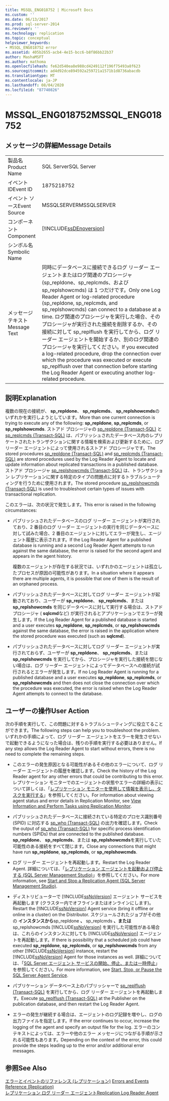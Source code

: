 ```yaml
---
title: MSSQL_ENG018752 | Microsoft Docs
ms.custom: ''
ms.date: 06/13/2017
ms.prod: sql-server-2014
ms.reviewer: ''
ms.technology: replication
ms.topic: conceptual
helpviewer_keywords:
- MSSQL_ENG018752 error
ms.assetid: 405b2655-acb4-4e15-bcc6-b8f86bb22b37
author: MashaMSFT
ms.author: mathoma
ms.openlocfilehash: fe62d540ea8e988cd4249112f196f75493a8f623
ms.sourcegitcommit: ad4d92dce894592a259721a1571b1d8736abacdb
ms.translationtype: MT
ms.contentlocale: ja-JP
ms.lasthandoff: 08/04/2020
ms.locfileid: "87740826"
---
```

# <a name="mssql_eng018752"></a><span data-ttu-id="d3804-102">MSSQL_ENG018752</span><span class="sxs-lookup"><span data-stu-id="d3804-102">MSSQL_ENG018752</span></span>
    
## <a name="message-details"></a><span data-ttu-id="d3804-103">メッセージの詳細</span><span class="sxs-lookup"><span data-stu-id="d3804-103">Message Details</span></span>  
  
|||  
|-|-|  
|<span data-ttu-id="d3804-104">製品名</span><span class="sxs-lookup"><span data-stu-id="d3804-104">Product Name</span></span>|<span data-ttu-id="d3804-105">SQL Server</span><span class="sxs-lookup"><span data-stu-id="d3804-105">SQL Server</span></span>|  
|<span data-ttu-id="d3804-106">イベント ID</span><span class="sxs-lookup"><span data-stu-id="d3804-106">Event ID</span></span>|<span data-ttu-id="d3804-107">18752</span><span class="sxs-lookup"><span data-stu-id="d3804-107">18752</span></span>|  
|<span data-ttu-id="d3804-108">イベント ソース</span><span class="sxs-lookup"><span data-stu-id="d3804-108">Event Source</span></span>|<span data-ttu-id="d3804-109">MSSQLSERVER</span><span class="sxs-lookup"><span data-stu-id="d3804-109">MSSQLSERVER</span></span>|  
|<span data-ttu-id="d3804-110">コンポーネント</span><span class="sxs-lookup"><span data-stu-id="d3804-110">Component</span></span>|[!INCLUDE[ssDEnoversion](../../includes/ssdenoversion-md.md)]|  
|<span data-ttu-id="d3804-111">シンボル名</span><span class="sxs-lookup"><span data-stu-id="d3804-111">Symbolic Name</span></span>||  
|<span data-ttu-id="d3804-112">メッセージ テキスト</span><span class="sxs-lookup"><span data-stu-id="d3804-112">Message Text</span></span>|<span data-ttu-id="d3804-113">同時にデータベースに接続できるログ リーダー エージェントまたはログ関連のプロシージャ (sp_repldone、sp_replcmds、および sp_replshowcmds) は 1 つだけです。</span><span class="sxs-lookup"><span data-stu-id="d3804-113">Only one Log Reader Agent or log-related procedure (sp_repldone, sp_replcmds, and sp_replshowcmds) can connect to a database at a time.</span></span> <span data-ttu-id="d3804-114">ログ関連のプロシージャを実行した場合、そのプロシージャが実行された接続を削除するか、その接続に対して sp_replflush を実行してから、ログ リーダー エージェントを開始するか、別のログ関連のプロシージャを実行してください。</span><span class="sxs-lookup"><span data-stu-id="d3804-114">If you executed a log-related procedure, drop the connection over which the procedure was executed or execute sp_replflush over that connection before starting the Log Reader Agent or executing another log-related procedure.</span></span>|  
  
## <a name="explanation"></a><span data-ttu-id="d3804-115">説明</span><span class="sxs-lookup"><span data-stu-id="d3804-115">Explanation</span></span>  
 <span data-ttu-id="d3804-116">複数の現在の接続が、 **sp_repldone**、 **sp_replcmds**、 **sp_replshowcmds**のいずれかを実行しようとしています。</span><span class="sxs-lookup"><span data-stu-id="d3804-116">More than one current connection is trying to execute any of the following: **sp_repldone**, **sp_replcmds**, or **sp_replshowcmds**.</span></span> <span data-ttu-id="d3804-117">ストアド プロシージャの [sp_repldone &#40;Transact-SQL&#41;](/sql/relational-databases/system-stored-procedures/sp-repldone-transact-sql) と [sp_replcmds &#40;Transact-SQL&#41;](/sql/relational-databases/system-stored-procedures/sp-replcmds-transact-sql) は、パブリッシュされたデータベース内のレプリケートされたトランザクションに関する情報を検索および更新するために、ログ リーダー エージェントによって使用されるストアド プロシージャです。</span><span class="sxs-lookup"><span data-stu-id="d3804-117">The stored procedures [sp_repldone &#40;Transact-SQL&#41;](/sql/relational-databases/system-stored-procedures/sp-repldone-transact-sql) and [sp_replcmds &#40;Transact-SQL&#41;](/sql/relational-databases/system-stored-procedures/sp-replcmds-transact-sql) are stored procedures used by the Log Reader Agent to locate and update information about replicated transactions in a published database.</span></span> <span data-ttu-id="d3804-118">ストアド プロシージャ [sp_replshowcmds &#40;Transact-SQL&#41;](/sql/relational-databases/system-stored-procedures/sp-replshowcmds-transact-sql) は、トランザクション レプリケーションに関する特定のタイプの問題点に対するトラブルシューティングを行うために使用されます。</span><span class="sxs-lookup"><span data-stu-id="d3804-118">The stored procedure [sp_replshowcmds &#40;Transact-SQL&#41;](/sql/relational-databases/system-stored-procedures/sp-replshowcmds-transact-sql) is used to troubleshoot certain types of issues with transactional replication.</span></span>  
  
 <span data-ttu-id="d3804-119">このエラーは、次の状況で発生します。</span><span class="sxs-lookup"><span data-stu-id="d3804-119">This error is raised in the following circumstances:</span></span>  
  
-   <span data-ttu-id="d3804-120">パブリッシュされたデータベースのログ リーダー エージェントが実行されており、2 番目のログ リーダー エージェントの実行を同じデータベースに対して試みた場合、2 番目のエージェントに対してエラーが発生し、エージェント履歴に表示されます。</span><span class="sxs-lookup"><span data-stu-id="d3804-120">If the Log Reader Agent for a published database is running and a second Log Reader Agent attempts to run against the same database, the error is raised for the second agent and appears in the agent history.</span></span>  
  
     <span data-ttu-id="d3804-121">複数のエージェントが存在する状況では、いずれかのエージェントは孤立したプロセスが原因の可能性があります。</span><span class="sxs-lookup"><span data-stu-id="d3804-121">In a situation where it appears there are multiple agents, it is possible that one of them is the result of an orphaned process.</span></span>  
  
-   <span data-ttu-id="d3804-122">パブリッシュされたデータベースに対してログ リーダー エージェントが起動されており、ユーザーが **sp_repldone**、 **sp_replcmds**、または **sp_replshowcmds** を同じデータベースに対して実行する場合は、ストアド プロシージャ ( **sqlcmd**など) が実行されるとアプリケーションでエラーが発生します。</span><span class="sxs-lookup"><span data-stu-id="d3804-122">If the Log Reader Agent for a published database is started and a user executes **sp_repldone**, **sp_replcmds**, or **sp_replshowcmds** against the same database, the error is raised in the application where the stored procedure was executed (such as **sqlcmd**).</span></span>  
  
-   <span data-ttu-id="d3804-123">パブリッシュされたデータベースに対してログ リーダー エージェントが実行されておらず、ユーザーが **sp_repldone**、 **sp_replcmds**、または **sp_replshowcmds** を実行してから、プロシージャを実行した接続を閉じない場合は、ログ リーダー エージェントによってデータベースへの接続が試行されるとエラーが発生します。</span><span class="sxs-lookup"><span data-stu-id="d3804-123">If no Log Reader Agent is running for a published database and a user executes **sp_repldone**, **sp_replcmds**, or **sp_replshowcmds** and then does not close the connection over which the procedure was executed, the error is raised when the Log Reader Agent attempts to connect to the database.</span></span>  
  
## <a name="user-action"></a><span data-ttu-id="d3804-124">ユーザーの操作</span><span class="sxs-lookup"><span data-stu-id="d3804-124">User Action</span></span>  
 <span data-ttu-id="d3804-125">次の手順を実行して、この問題に対するトラブルシューティングに役立てることができます。</span><span class="sxs-lookup"><span data-stu-id="d3804-125">The following steps can help you to troubleshoot the problem.</span></span> <span data-ttu-id="d3804-126">いずれかの手順によって、ログ リーダー エージェントをエラーを発生させないで起動できるようになった場合は、残りの手順を実行する必要はありません。</span><span class="sxs-lookup"><span data-stu-id="d3804-126">If any step allows the Log Reader Agent to start without errors, there is no need to complete the remaining steps.</span></span>  
  
-   <span data-ttu-id="d3804-127">このエラーの発生原因となる可能性があるその他のエラーについて、ログ リーダー エージェントの履歴を確認します。</span><span class="sxs-lookup"><span data-stu-id="d3804-127">Check the history of the Log Reader agent for any other errors that could be contributing to this error.</span></span> <span data-ttu-id="d3804-128">レプリケーション モニターでのエージェントの状態やエラーの詳細の表示について詳しくは、「[レプリケーション モニターを使用して情報を表示し、タスクを実行する](monitor/view-information-and-perform-tasks-replication-monitor.md)」を参照してください。</span><span class="sxs-lookup"><span data-stu-id="d3804-128">For information about viewing agent status and error details in Replication Monitor, see [View Information and Perform Tasks using Replication Monitor](monitor/view-information-and-perform-tasks-replication-monitor.md).</span></span>  
  
-   <span data-ttu-id="d3804-129">パブリッシュされたデータベースに接続されている特定のプロセス識別番号 (SPID) に対応する [sp_who &#40;Transact-SQL&#41;](/sql/relational-databases/system-stored-procedures/sp-who-transact-sql) の出力を確認します。</span><span class="sxs-lookup"><span data-stu-id="d3804-129">Check the output of [sp_who &#40;Transact-SQL&#41;](/sql/relational-databases/system-stored-procedures/sp-who-transact-sql) for specific process identification numbers (SPIDs) that are connected to the published database.</span></span> <span data-ttu-id="d3804-130">**sp_repldone**、 **sp_replcmds**、または **sp_replshowcmds**を実行していた可能性のある接続をすべて閉じます。</span><span class="sxs-lookup"><span data-stu-id="d3804-130">Close any connections that might have run **sp_repldone**, **sp_replcmds**, or **sp_replshowcmds**.</span></span>  
  
-   <span data-ttu-id="d3804-131">ログ リーダー エージェントを再起動します。</span><span class="sxs-lookup"><span data-stu-id="d3804-131">Restart the Log Reader Agent.</span></span> <span data-ttu-id="d3804-132">詳細については、「[レプリケーション エージェントを起動および停止する &#40;SQL Server Management Studio&#41;](agents/start-and-stop-a-replication-agent-sql-server-management-studio.md)」を参照してください。</span><span class="sxs-lookup"><span data-stu-id="d3804-132">For more information, see [Start and Stop a Replication Agent &#40;SQL Server Management Studio&#41;](agents/start-and-stop-a-replication-agent-sql-server-management-studio.md).</span></span>  
  
-   <span data-ttu-id="d3804-133">ディストリビューターで [!INCLUDE[ssNoVersion](../../includes/ssnoversion-md.md)] エージェント サービスを再起動します (クラスター内でオフラインまたはオンラインにします)。</span><span class="sxs-lookup"><span data-stu-id="d3804-133">Restart the [!INCLUDE[ssNoVersion](../../includes/ssnoversion-md.md)] Agent service (bring it offline or online in a cluster) on the Distributor.</span></span> <span data-ttu-id="d3804-134">スケジュールされたジョブがその他の **インスタンスから**sp_repldone **、** sp_replcmds **、または** sp_replshowcmds [!INCLUDE[ssNoVersion](../../includes/ssnoversion-md.md)] を実行した可能性がある場合は、これらのインスタンスに対しても [!INCLUDE[ssNoVersion](../../includes/ssnoversion-md.md)] エージェントを再起動します。</span><span class="sxs-lookup"><span data-stu-id="d3804-134">If there is possibility that a scheduled job could have executed **sp_repldone**, **sp_replcmds**, or **sp_replshowcmds** from any other [!INCLUDE[ssNoVersion](../../includes/ssnoversion-md.md)] instance, restart the [!INCLUDE[ssNoVersion](../../includes/ssnoversion-md.md)] Agent for those instances as well.</span></span> <span data-ttu-id="d3804-135">詳細については、「[SQL Server エージェント サービスの開始、停止、または一時停止](../../ssms/agent/start-stop-or-pause-the-sql-server-agent-service.md)」を参照してください。</span><span class="sxs-lookup"><span data-stu-id="d3804-135">For more information, see [Start, Stop, or Pause the SQL Server Agent Service](../../ssms/agent/start-stop-or-pause-the-sql-server-agent-service.md).</span></span>  
  
-   <span data-ttu-id="d3804-136">パブリケーション データベース上のパブリッシャーで [sp_replflush &#40;Transact-SQL&#41;](/sql/relational-databases/system-stored-procedures/sp-replflush-transact-sql) を実行してから、ログ リーダー エージェントを再起動します。</span><span class="sxs-lookup"><span data-stu-id="d3804-136">Execute [sp_replflush &#40;Transact-SQL&#41;](/sql/relational-databases/system-stored-procedures/sp-replflush-transact-sql) at the Publisher on the publication database, and then restart the Log Reader Agent.</span></span>  
  
-   <span data-ttu-id="d3804-137">エラーの発生が継続する場合は、エージェントのログ記録を増やし、ログの出力ファイルを指定します。</span><span class="sxs-lookup"><span data-stu-id="d3804-137">If the error continues to occur, increase the logging of the agent and specify an output file for the log.</span></span> <span data-ttu-id="d3804-138">エラーのコンテキストによっては、エラーや他のエラー メッセージにつながる手順が示される可能性もあります。</span><span class="sxs-lookup"><span data-stu-id="d3804-138">Depending on the context of the error, this could provide the steps leading up to the error and/or additional error messages.</span></span>  
  
## <a name="see-also"></a><span data-ttu-id="d3804-139">参照</span><span class="sxs-lookup"><span data-stu-id="d3804-139">See Also</span></span>  
 <span data-ttu-id="d3804-140">[エラーとイベントのリファレンス &#40;レプリケーション&#41;](errors-and-events-reference-replication.md) </span><span class="sxs-lookup"><span data-stu-id="d3804-140">[Errors and Events Reference &#40;Replication&#41;](errors-and-events-reference-replication.md) </span></span>  
 [<span data-ttu-id="d3804-141">レプリケーション ログ リーダー エージェント</span><span class="sxs-lookup"><span data-stu-id="d3804-141">Replication Log Reader Agent</span></span>](agents/replication-log-reader-agent.md)  
  
  
